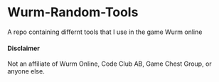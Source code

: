# Wurm-Random-Tools

A repo containing differnt tools that I use in the game Wurm online





#### Disclaimer
Not an affiliate of Wurm Online, Code Club AB, Game Chest Group,  or anyone else.
